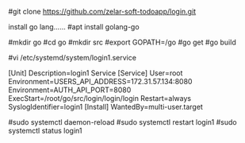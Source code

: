 #git clone https://github.com/zelar-soft-todoapp/login.git 

install go lang......
#apt install golang-go

#mkdir go
#cd go
#mkdir src
#export GOPATH=/go
#go get
#go build

#vi /etc/systemd/system/login1.service

[Unit]
Description=login1 Service
[Service]
User=root
Environment=USERS_API_ADDRESS=172.31.57.134:8080
Environment=AUTH_API_PORT=8080
ExecStart=/root/go/src/login/login/login
Restart=always
SyslogIdentifier=login1
[Install]
WantedBy=multi-user.target


#sudo systemctl daemon-reload
#sudo systemctl restart login1
#sudo systemctl status login1
